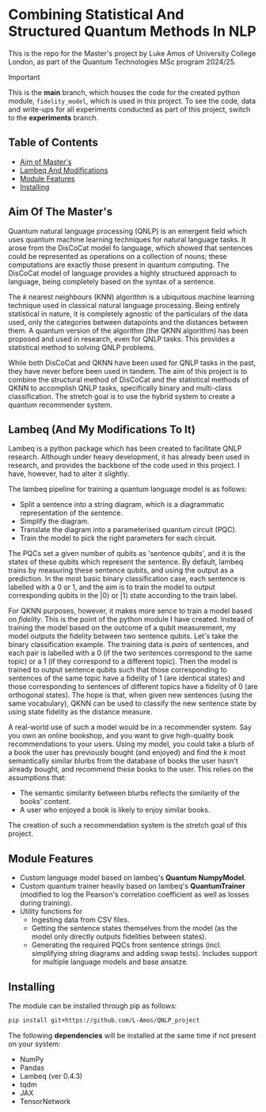 # Combining Statistical And Structured Quantum Methods In NLP
This is the repo for the Master's project by Luke Amos of University College London, as part of the Quantum Technologies MSc program 2024/25.

> [!IMPORTANT]
> This is the **main** branch, which houses the code for the created python module, `fidelity_model`, which is used in this project. To see the code, data and write-ups for all experiments conducted as part of this project, switch to the **experiments** branch.

## Table of Contents
- [Aim of Master's](#aim-of-the-masters)
- [Lambeq And Modifications](#lambeq-and-my-modifications-to-it)
- [Module Features](#module-features)
- [Installing](#installing)


## Aim Of The Master's[](#aim-of-the-masters)
Quantum natural language processing (QNLP) is an emergent field which uses quantum machine learning techniques for natural language tasks. It arose from the DisCoCat model fo language, which showed that sentences could be represented as operations on a collection of nouns; these computations are exactly those present in quantum computing. The DisCoCat model of language provides a highly structured approach to language, being completely based on the syntax of a sentence. 

The $k$ nearest neighbours (KNN) algorithm is a ubiquitous machine learning technique used in classical natural language processing. Being entirely statistical in nature, it is completely agnostic of the particulars of the data used, only the categories between datapoints and the distances between them. A quantum version of the algorithm (the QKNN algorithm) has been proposed and used in research, even for QNLP tasks. This provides a statistical method to solving QNLP problems.

While both DisCoCat and QKNN have been used for QNLP tasks in the past, they have never before been used in tandem. The aim of this project is to combine the structural method of DisCoCat and the statistical methods of QKNN to accomplish QNLP tasks, specifically binary and multi-class classification. The stretch goal is to use the hybrid system to create a quantum recommender system.

## Lambeq (And My Modifications To It)[](#lambeq-and-my-modifications-to-it)
Lambeq is a python package which has been created to facilitate QNLP research. Although under heavy development, it has already been used in research, and provides the backbone of the code used in this project. I have, however, had to alter it slightly.

The lambeq pipeline for training a quantum language model is as follows:
- Split a sentence into a string diagram, which is a diagrammatic representation of the sentence.
- Simplify the diagram.
- Translate the diagram into a parameterised quantum circuit (PQC).
- Train the model to pick the right parameters for each circuit.

The PQCs set a given number of qubits as 'sentence qubits', and it is the states of these qubits which represent the sentence. By default, lambeq trains by measuring these sentence qubits, and using the output as a prediction. In the most basic binary classification case, each sentence is labelled with a 0 or 1, and the aim is to train the model to output corresponding qubits in the $|0\rangle$ or $|1\rangle$ state according to the train label.

For QKNN purposes, however, it makes more sence to train a model based on *fidelity*. This is the point of the python module I have created. Instead of training the model based on the outcome of a qubit measurement, my model outputs the fidelity between two sentence qubits. Let's take the binary classification example. The training data is *pairs* of sentences, and each pair is labelled with a 0 (if the two sentences correspond to the same topic) or a 1 (if they correspond to a different topic). Then the model is trained to output sentence qubits such that those corresponding to sentences of the same topic have a fidelity of 1 (are identical states) and those corresponding to sentences of different topics have a fidelity of 0 (are orthogonal states). The hope is that, when given new sentences (using the same vocabulary), QKNN can be used to classify the new sentence state by using state fidelity as the distance measure.

A real-world use of such a model would be in a recommender system. Say you own an online bookshop, and you want to give high-quality book recommendations to your users. Using my model, you could take a blurb of a book the user has previously bought (and enjoyed) and find the $k$ most semantically similar blurbs from the database of books the user hasn't already bought, and recommend these books to the user. This relies on the assumptions that:
- The semantic similarity between blurbs reflects the similarity of the books' content.
- A user who enjoyed a book is likely to enjoy similar books.

The creation of such a recommendation system is the stretch goal of this project.

## Module Features[](#module-features)
- Custom language model based on lambeq's **Quantum NumpyModel**.
- Custom quantum trainer heavily based on lambeq's **QuantumTrainer** (modified to log the Pearson's correlation coefficient as well as losses during training).
- Utility functions for 
    - Ingesting data from CSV files.
    - Getting the sentence states themselves from the model (as the model only directly outputs fidelities between states).
    - Generating the required PQCs from sentence strings (incl. simplifying string diagrams and adding swap tests). Includes support for multiple language models and base ansatze.

## Installing[](#installing)
The module can be installed through pip as follows:
```sh
pip install git+https://github.com/L-Amos/QNLP_project
```
The following **dependencies** will be installed at the same time if not present on your system:
- NumPy
- Pandas
- Lambeq (ver 0.4.3)
- tqdm
- JAX
- TensorNetwork
